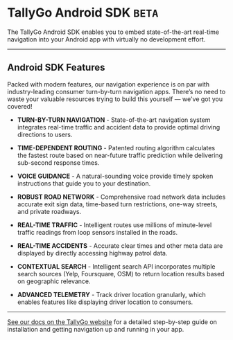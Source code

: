 # TallyGo Android SDK `BETA`

The TallyGo Android SDK enables you to embed state-of-the-art real-time navigation into your Android app with virtually no development effort.

---

## Android SDK Features
Packed with modern features, our navigation experience is on par with industry-leading consumer turn-by-turn navigation apps. There’s no need to waste your valuable resources trying to build this yourself — we've got you covered!

- **TURN-BY-TURN NAVIGATION** - State-of-the-art navigation system integrates real-time traffic and accident data to provide optimal driving directions to users.

- **TIME-DEPENDENT ROUTING** - Patented routing algorithm calculates the fastest route based on near-future traffic prediction while delivering sub-second response times.

- **VOICE GUIDANCE** - A natural-sounding voice provide timely spoken instructions that guide you to your destination.

- **ROBUST ROAD NETWORK** - Comprehensive road network data includes accurate exit sign data, time-based turn restrictions, one-way streets, and private roadways.

- **REAL-TIME TRAFFIC** - Intelligent routes use millions of minute-level traffic readings from loop sensors installed in the roads.

- **REAL-TIME ACCIDENTS** - Accurate clear times and other meta data are displayed by directly accessing highway patrol data.

- **CONTEXTUAL SEARCH** - Intelligent search API incorporates multiple search sources (Yelp, Foursquare, OSM) to return location results based on geographic relevance.

- **ADVANCED TELEMETRY** - Track driver location granularly, which enables features like displaying driver location to consumers.

---

[See our docs on the TallyGo website](http://www.tallygo.com/android-docs) for a detailed step-by-step guide on installation and getting navigation up and running in your app.
